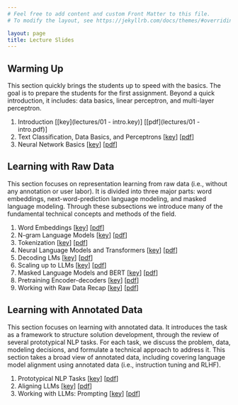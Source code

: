 ```yaml
---
# Feel free to add content and custom Front Matter to this file.
# To modify the layout, see https://jekyllrb.com/docs/themes/#overriding-theme-defaults

layout: page
title: Lecture Slides
---
```


## Warming Up

This section quickly brings the students up to speed with the basics. The goal is to prepare the students for the first assignment. Beyond a quick introduction, it includes: data basics, linear perceptron, and multi-layer perceptron.

1. Introduction [[key](lectures/01 - intro.key)] [[pdf](lectures/01 - intro.pdf)]
1. Text Classification, Data Basics, and Perceptrons [[key](lectures/02%20-%20data%20basics%20and%20perceptron.key)] [[pdf](lectures/02%20-%20data%20basics%20and%20perceptron.pdf)]
1. Neural Network Basics [[key](lectures/03%20-%20neural%20networks.key)] [[pdf](lectures/03%20-%20neural%20networks.pdf)]

## Learning with Raw Data

This section focuses on representation learning from raw data (i.e., without any annotation or user labor). It is divided into three major parts: word embeddings, next-word-prediction language modeling, and masked language modeling. Through these subsections we introduce many of the fundamental technical concepts and methods of the field.

1. Word Embeddings [[key](lectures/04%20-%20word%20embeddings.key)] [[pdf](lectures/04%20-%20word%20embeddings.pdf)]
1. N-gram Language Models [[key](lectures/05%20-%20language%20models.key)] [[pdf](lectures/05%20-%20language%20models.pdf)]
1. Tokenization [[key](lectures/06%20-%20tokenization.key)] [[pdf](lectures/06%20-%20tokenization.pdf)]
1. Neural Language Models and Transformers [[key](lectures/07%20-%20neural%20lms%20and%20transformers.key)] [[pdf](lectures/07%20-%20neural%20lms%20and%20transformers.pdf)]
1. Decoding LMs [[key](lectures/08%20-%20decoding%20lms.key)] [[pdf](lectures/08%20-%20decoding%20lms.pdf)]
1. Scaling up to LLMs [[key](lectures/09%20-%20scaling%20up%20to%20llms.key)] [[pdf](lectures/09%20-%20scaling%20up%20to%20llms.pdf)]
1. Masked Language Models and BERT [[key](lectures/10%20-%20masked%20lms.key)] [[pdf](lectures/10%20-%20masked%20lms.pdf)]
1. Pretraining Encoder-decoders [[key](lectures/11%20-%20encdec%20pretrain.key)] [[pdf](lectures/11%20-%20encdec%20pretrain.pdf)]
1. Working with Raw Data Recap [[key](lectures/12%20-%20raw%20data%20recap.key)] [[pdf](lectures/12%20-%20raw%20data%20recap.pdf)]

## Learning with Annotated Data

This section focuses on learning with annotated data. It introduces the task as a framework to structure solution development, through the review of several prototypical NLP tasks. For each task, we discuss the problem, data, modeling decisions, and formulate a technical approach to address it. This section takes a broad view of annotated data, including covering language model alignment using annotated data (i.e., instruction tuning and RLHF).

1. Prototypical NLP Tasks [[key](lectures/13%20-%20tasks.key)] [[pdf](lectures/13%20-%20tasks.pdf)]
1. Aligning LLMs [[key](lectures/14%20-%20aligning%20llms.key)] [[pdf](lectures/14%20-%20aligning%20llms.pdf)]
1. Working with LLMs: Prompting [[key](lectures/15%20-%20prompting.key)] [[pdf](lectures/15%20-%20prompting.pdf)]
